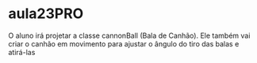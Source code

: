 # aula23PRO
O aluno irá projetar a classe cannonBall (Bala de Canhão). Ele também vai criar o canhão em movimento para ajustar o ângulo do tiro das balas e atirá-las
